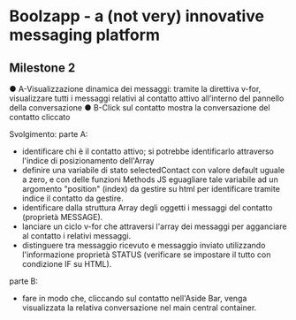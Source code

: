 # Boolzapp - a (not very) innovative messaging platform

## Milestone 2
● A-Visualizzazione dinamica dei messaggi: tramite la direttiva v-for, visualizzare tutti i messaggi relativi al contatto attivo all’interno del pannello della conversazione
● B-Click sul contatto mostra la conversazione del contatto cliccato

Svolgimento:
parte A:
- identificare chi è il contatto attivo; si potrebbe identificarlo attraverso l'indice di posizionamento dell'Array
- definire una variabile di stato selectedContact con valore default uguale a zero, e con delle funzioni Methods JS eguagliare tale variabile ad un argomento "position" (index) da gestire su html per identificare tramite indice il contatto da gestire.
- identificare dalla struttura Array degli oggetti i messaggi del contatto (proprietà MESSAGE).
- lanciare un ciclo v-for che attraversi l'array dei messaggi per agganciare al contatto i relativi messaggi.
- distinguere tra messaggio ricevuto e messaggio inviato utilizzando l'informazione proprietà STATUS (verificare se impostare il tutto con condizione IF su HTML).

parte B:
- fare in modo che, cliccando sul contatto nell'Aside Bar, venga visualizzata la relativa conversazione nel main central container.

